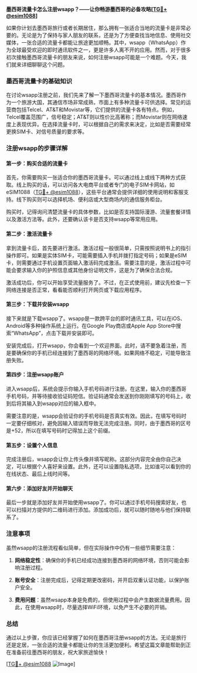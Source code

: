 **墨西哥流量卡怎么注册wsapp？——让你畅游墨西哥的必备攻略[[TG💪+ @esim1088](https://t.me/s/esim1088)]**

如果你计划去墨西哥旅行或者长期居住，那么拥有一张适合当地的流量卡是非常必要的。无论是为了保持与家人朋友的联系，还是为了方便查找当地信息、使用社交媒体，一张合适的流量卡都能让旅途更加顺畅。其中，wsapp（WhatsApp）作为全球最受欢迎的即时通讯软件之一，更是许多人离不开的应用。然而，对于很多初次接触墨西哥流量卡的朋友来说，如何注册wsapp可能是一个难题。今天，我们就来详细聊聊这个问题。

### 墨西哥流量卡的基础知识

在讨论wsapp注册之前，我们先来了解一下墨西哥流量卡的基本情况。墨西哥作为一个旅游大国，其通信市场非常成熟，市面上有多种流量卡可供选择。常见的运营商包括Telcel、AT&T和Movistar等，它们提供的流量卡各有特点。例如，Telcel覆盖范围广，信号稳定；AT&T则以性价比高著称；而Movistar则在网络速度上表现优异。在选择流量卡时，可以根据自己的需求来决定，比如是否需要经常更换SIM卡、对信号质量的要求等。

### 注册wsapp的步骤详解

#### 第一步：购买合适的流量卡

首先，你需要购买一张适合你的墨西哥流量卡。可以通过线上或线下两种方式获取。线上购买的话，可以访问各大电商平台或者专门的电子SIM卡网站，如eSIM1088（[TG💪+ @esim1088](https://t.me/s/esim1088)），这些平台通常会提供详细的使用说明和客服支持。线下购买则可以选择机场、便利店或大型商场内的通信服务柜台。

购买时，记得询问清楚流量卡的具体参数，比如是否支持国际漫游、流量套餐详情以及激活方法等。此外，还要确认该卡是否支持wsapp等常用应用。

#### 第二步：激活流量卡

拿到流量卡后，首先要进行激活。激活过程一般很简单，只需按照说明书上的指引操作即可。如果是实体SIM卡，可能需要插入手机并拨打指定号码；如果是eSIM卡，则需要通过手机设置页面输入激活码完成激活。需要注意的是，激活过程中可能会要求输入你的护照信息或其他身份证明文件，这是为了确保合法合规。

激活成功后，你可以开始享受流量服务了。不过，在正式使用前，建议先检查一下网络连接是否正常，看看能否顺利打开网页或下载应用程序。

#### 第三步：下载并安装wsapp

接下来就是下载wsapp了。wsapp是一款跨平台的即时通讯工具，可以在iOS、Android等多种操作系统上运行。在Google Play商店或Apple App Store中搜索“WhatsApp”，点击下载并安装即可。

安装完成后，打开wsapp，你会看到一个欢迎界面。此时，请不要急着注册，而是要确保你的手机已经连接到了墨西哥的网络环境。如果网络不稳定，可能导致注册失败。

#### 第四步：注册wsapp账户

进入wsapp后，系统会提示你输入手机号码进行注册。在这里，输入你的墨西哥手机号码，并等待接收验证码短信。验证码通常会发送到你刚刚填写的号码上，收到后将其输入到wsapp对应的输入框中。

需要注意的是，wsapp会验证你的手机号码是否真实有效。因此，在填写号码时一定要仔细核对，避免因输入错误而导致无法完成注册。同时，由于墨西哥的区号是+52，所以在填写号码时记得加上这个前缀。

#### 第五步：设置个人信息

完成注册后，wsapp会让你上传头像并填写昵称。这部分内容完全由你自己决定，可以根据个人喜好来设置。此外，还可以设置隐私选项，比如谁可以看到你的在线状态、最后上线时间等。

#### 第六步：添加好友并开始聊天

最后一步就是添加好友并开始使用wsapp了。你可以通过手机号码搜索好友，也可以扫描对方提供的二维码进行添加。添加成功后，就可以随时随地与他们保持联系了。

### 注意事项

虽然wsapp的注册流程看似简单，但在实际操作中仍有一些细节需要注意：

1. **网络稳定性**：确保你的手机已经成功连接到墨西哥的网络环境，否则可能会影响注册过程。
   
2. **账号安全**：注册完成后，记得定期更改密码，并开启双重认证功能，以保护账户安全。
   
3. **费用问题**：虽然wsapp本身是免费的，但使用过程中会产生数据流量费用。因此，在使用wsapp时，尽量选择WiFi环境，以免产生不必要的开销。

### 总结

通过以上步骤，你应该已经掌握了如何在墨西哥注册wsapp的方法。无论是旅行还是定居，一张合适的流量卡都能让你的生活更加便利。希望这篇文章能帮助到正在准备前往墨西哥的朋友，祝大家旅途愉快！

[[TG💪+ @esim1088](https://t.me/s/esim1088) ![Image](https://i.postimg.cc/4NQfJmqS/Snipaste-2025-05-13-00-14-12.png)]